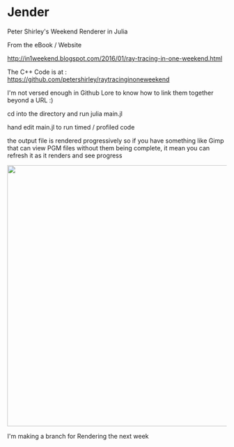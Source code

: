 # Jender
Peter Shirley's Weekend Renderer in Julia

From the eBook / Website

http://in1weekend.blogspot.com/2016/01/ray-tracing-in-one-weekend.html

The C++ Code is at : https://github.com/petershirley/raytracinginoneweekend

I'm not versed enough in Github Lore to know how to link them together beyond a URL :)

cd into the directory and run julia main.jl

hand edit main.jl to run timed / profiled code

the output file is rendered progressively so if you have something like Gimp that can view PGM files without them being complete, it mean you can refresh it as it renders and see progress

<img src="https://i.sli.mg/jdRzFH.png" width="800" height="600">

I'm making a branch for Rendering the next week

